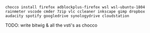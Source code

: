 ```
chocco install firefox adblockplus-firefox wsl wsl-ubuntu-1804 rainmeter vscode cmder 7zip vlc ccleaner inkscape gimp dropbox audacity spotify googledrive synologydrive cloudstation
```

TODO:
write bitwig & all the vsti's as chocco
